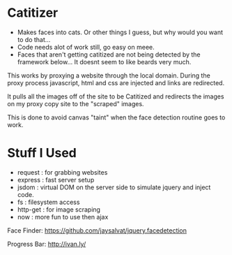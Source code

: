 Catitizer
=========

- Makes faces into cats. Or other things I guess, but why would you want to do that...
- Code needs alot of work still, go easy on meee.
- Faces that aren't getting catitized are not being detected by the framework below... It doesnt seem to like beards very much.

This works by proxying a website through the local domain. During the proxy process javascript, html and css are injected and links are redirected.

It pulls all the images off of the site to be Catitized and redirects the images on my proxy copy site to the "scraped" images.

This is done to avoid canvas "taint" when the face detection routine goes to work.



Stuff I Used
============
  - request : for grabbing websites
  - express : fast server setup
  - jsdom : virtual DOM on the server side to simulate jquery and inject code.
  - fs : filesystem access
  - http-get : for image scraping
  - now : more fun to use then ajax


Face Finder:
https://github.com/jaysalvat/jquery.facedetection

Progress Bar:
http://ivan.ly/